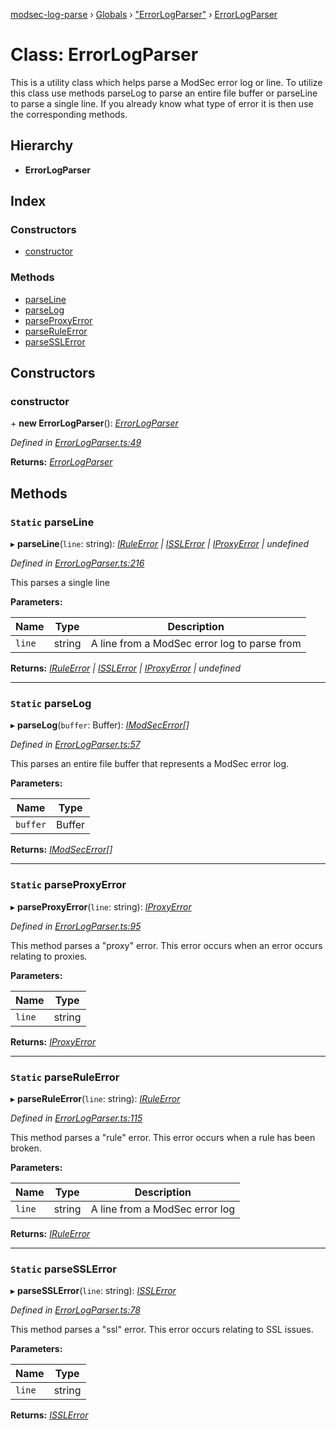 [modsec-log-parse](../README.md) › [Globals](../globals.md) › ["ErrorLogParser"](../modules/_errorlogparser_.md) › [ErrorLogParser](_errorlogparser_.errorlogparser.md)

# Class: ErrorLogParser

This is a utility class which helps parse a ModSec error log or line. To utilize this class
use methods parseLog to parse an entire file buffer or parseLine to parse a single line. If
you already know what type of error it is then use the corresponding methods.

## Hierarchy

* **ErrorLogParser**

## Index

### Constructors

* [constructor](_errorlogparser_.errorlogparser.md#constructor)

### Methods

* [parseLine](_errorlogparser_.errorlogparser.md#static-parseline)
* [parseLog](_errorlogparser_.errorlogparser.md#static-parselog)
* [parseProxyError](_errorlogparser_.errorlogparser.md#static-parseproxyerror)
* [parseRuleError](_errorlogparser_.errorlogparser.md#static-parseruleerror)
* [parseSSLError](_errorlogparser_.errorlogparser.md#static-parsesslerror)

## Constructors

###  constructor

\+ **new ErrorLogParser**(): *[ErrorLogParser](_errorlogparser_.errorlogparser.md)*

*Defined in [ErrorLogParser.ts:49](https://github.com/dhghf/modsec-log-parse/blob/1605c65/src/ErrorLogParser.ts#L49)*

**Returns:** *[ErrorLogParser](_errorlogparser_.errorlogparser.md)*

## Methods

### `Static` parseLine

▸ **parseLine**(`line`: string): *[IRuleError](../interfaces/_errorlogparser_.iruleerror.md) | [ISSLError](../interfaces/_errorlogparser_.isslerror.md) | [IProxyError](../interfaces/_errorlogparser_.iproxyerror.md) | undefined*

*Defined in [ErrorLogParser.ts:216](https://github.com/dhghf/modsec-log-parse/blob/1605c65/src/ErrorLogParser.ts#L216)*

This parses a single line

**Parameters:**

Name | Type | Description |
------ | ------ | ------ |
`line` | string | A line from a ModSec error log to parse from |

**Returns:** *[IRuleError](../interfaces/_errorlogparser_.iruleerror.md) | [ISSLError](../interfaces/_errorlogparser_.isslerror.md) | [IProxyError](../interfaces/_errorlogparser_.iproxyerror.md) | undefined*

___

### `Static` parseLog

▸ **parseLog**(`buffer`: Buffer): *[IModSecError](../interfaces/_errorlogparser_.imodsecerror.md)[]*

*Defined in [ErrorLogParser.ts:57](https://github.com/dhghf/modsec-log-parse/blob/1605c65/src/ErrorLogParser.ts#L57)*

This parses an entire file buffer that represents a ModSec error log.

**Parameters:**

Name | Type |
------ | ------ |
`buffer` | Buffer |

**Returns:** *[IModSecError](../interfaces/_errorlogparser_.imodsecerror.md)[]*

___

### `Static` parseProxyError

▸ **parseProxyError**(`line`: string): *[IProxyError](../interfaces/_errorlogparser_.iproxyerror.md)*

*Defined in [ErrorLogParser.ts:95](https://github.com/dhghf/modsec-log-parse/blob/1605c65/src/ErrorLogParser.ts#L95)*

This method parses a "proxy" error. This error occurs when an error occurs relating to
proxies.

**Parameters:**

Name | Type |
------ | ------ |
`line` | string |

**Returns:** *[IProxyError](../interfaces/_errorlogparser_.iproxyerror.md)*

___

### `Static` parseRuleError

▸ **parseRuleError**(`line`: string): *[IRuleError](../interfaces/_errorlogparser_.iruleerror.md)*

*Defined in [ErrorLogParser.ts:115](https://github.com/dhghf/modsec-log-parse/blob/1605c65/src/ErrorLogParser.ts#L115)*

This method parses a "rule" error. This error occurs when a rule has been broken.

**Parameters:**

Name | Type | Description |
------ | ------ | ------ |
`line` | string | A line from a ModSec error log |

**Returns:** *[IRuleError](../interfaces/_errorlogparser_.iruleerror.md)*

___

### `Static` parseSSLError

▸ **parseSSLError**(`line`: string): *[ISSLError](../interfaces/_errorlogparser_.isslerror.md)*

*Defined in [ErrorLogParser.ts:78](https://github.com/dhghf/modsec-log-parse/blob/1605c65/src/ErrorLogParser.ts#L78)*

This method parses a "ssl" error. This error occurs relating to SSL issues.

**Parameters:**

Name | Type |
------ | ------ |
`line` | string |

**Returns:** *[ISSLError](../interfaces/_errorlogparser_.isslerror.md)*
